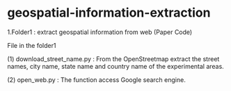 # geospatial-information-extraction


1.Folder1 : extract geospatial information from web (Paper Code)
  
File in the folder1

(1) download_street_name.py : From the OpenStreetmap extract the street names, city name, state name and country name of the experimental areas.

(2) open_web.py : The function access Google search engine.
  
